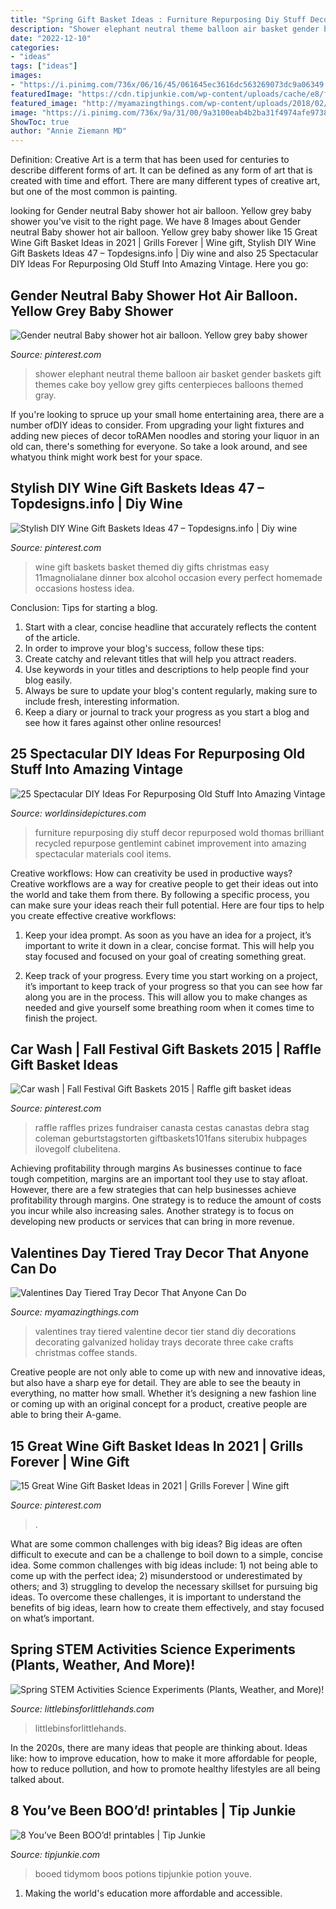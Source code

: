 ```yaml
---
title: "Spring Gift Basket Ideas : Furniture Repurposing Diy Stuff Decor Repurposed Wold Thomas Brilliant Recycled Repurpose Gentlemint Cabinet Improvement Into Amazing Spectacular Materials Cool Items"
description: "Shower elephant neutral theme balloon air basket gender baskets gift themes cake boy yellow grey gifts centerpieces balloons themed gray"
date: "2022-12-10"
categories:
- "ideas"
tags: ["ideas"]
images:
- "https://i.pinimg.com/736x/06/16/45/061645ec3616dc563269073dc9a06349.jpg"
featuredImage: "https://cdn.tipjunkie.com/wp-content/uploads/cache/e8/f7/e8f721875e6c4f239fc7bcc6a5f0ef0b.jpg"
featured_image: "http://myamazingthings.com/wp-content/uploads/2018/02/valentines-day-tray-2.jpg"
image: "https://i.pinimg.com/736x/9a/31/00/9a3100eab4b2ba31f4974afe97388c6b.jpg"
ShowToc: true
author: "Annie Ziemann MD"
---
```



Definition:
Creative Art is a term that has been used for centuries to describe different forms of art. It can be defined as any form of art that is created with time and effort. There are many different types of creative art, but one of the most common is painting.

	

		
looking for Gender neutral Baby shower hot air balloon. Yellow grey baby shower you've visit to the right page. We have 8 Images about Gender neutral Baby shower hot air balloon. Yellow grey baby shower like 15 Great Wine Gift Basket Ideas in 2021 | Grills Forever | Wine gift, Stylish DIY Wine Gift Baskets Ideas 47 – Topdesigns.info | Diy wine and also 25 Spectacular DIY Ideas For Repurposing Old Stuff Into Amazing Vintage. Here you go:
		
    
## Gender Neutral Baby Shower Hot Air Balloon. Yellow Grey Baby Shower

<img loading=lazy src="https://i.pinimg.com/736x/cb/53/4c/cb534c7467ff02d70c3cef0aa78cb1e4.jpg" onerror="this.onerror=null;this.src='https://tse2.mm.bing.net/th?id=OIP.DKe0TeMHCd8ts7STbTHfKgHaJ3&amp;pid=15.1';" alt="Gender neutral Baby shower hot air balloon. Yellow grey baby shower">

_Source: pinterest.com_

>shower elephant neutral theme balloon air basket gender baskets gift themes cake boy yellow grey gifts centerpieces balloons themed gray. 

	

If you're looking to spruce up your small home entertaining area, there are a number ofDIY ideas to consider. From upgrading your light fixtures and adding new pieces of decor toRAMen noodles and storing your liquor in an old can, there's something for everyone. So take a look around, and see whatyou think might work best for your space.

    
## Stylish DIY Wine Gift Baskets Ideas 47 – Topdesigns.info | Diy Wine

<img loading=lazy src="https://i.pinimg.com/736x/9a/31/00/9a3100eab4b2ba31f4974afe97388c6b.jpg" onerror="this.onerror=null;this.src='https://tse1.mm.bing.net/th?id=OIP.XaFrDudfJfRCqOGxheQPfwHaLA&amp;pid=15.1';" alt="Stylish DIY Wine Gift Baskets Ideas 47 – Topdesigns.info | Diy wine">

_Source: pinterest.com_

>wine gift baskets basket themed diy gifts christmas easy 11magnolialane dinner box alcohol occasion every perfect homemade occasions hostess idea. 

	

Conclusion: Tips for starting a blog.
1. Start with a clear, concise headline that accurately reflects the content of the article.
2. In order to improve your blog's success, follow these tips: 
3. Create catchy and relevant titles that will help you attract readers. 
4. Use keywords in your titles and descriptions to help people find your blog easily. 
5. Always be sure to update your blog's content regularly, making sure to include fresh, interesting information. 
6. Keep a diary or journal to track your progress as you start a blog and see how it fares against other online resources!

    
## 25 Spectacular DIY Ideas For Repurposing Old Stuff Into Amazing Vintage

<img loading=lazy src="https://worldinsidepictures.com/wp-content/uploads/2014/03/846.jpg" onerror="this.onerror=null;this.src='https://tse2.mm.bing.net/th?id=OIP.PpXL-rMllcRfJG3BZarfrgAAAA&amp;pid=15.1';" alt="25 Spectacular DIY Ideas For Repurposing Old Stuff Into Amazing Vintage">

_Source: worldinsidepictures.com_

>furniture repurposing diy stuff decor repurposed wold thomas brilliant recycled repurpose gentlemint cabinet improvement into amazing spectacular materials cool items. 

	

Creative workflows: How can creativity be used in productive ways?
Creative workflows are a way for creative people to get their ideas out into the world and take them from there. By following a specific process, you can make sure your ideas reach their full potential. Here are four tips to help you create effective creative workflows:
1. Keep your idea prompt. As soon as you have an idea for a project, it’s important to write it down in a clear, concise format. This will help you stay focused and focused on your goal of creating something great.

2. Keep track of your progress. Every time you start working on a project, it’s important to keep track of your progress so that you can see how far along you are in the process. This will allow you to make changes as needed and give yourself some breathing room when it comes time to finish the project.


    
## Car Wash | Fall Festival Gift Baskets 2015 | Raffle Gift Basket Ideas

<img loading=lazy src="https://i.pinimg.com/564x/a3/1f/f9/a31ff96ff8c337ebfae146e737916f2a--diy-raffle-prizes-stag-and-doe-prizes-raffle-baskets.jpg" onerror="this.onerror=null;this.src='https://tse2.mm.bing.net/th?id=OIP.adekhcx-edEk5HDbbdV8aAHaJ6&amp;pid=15.1';" alt="Car wash | Fall Festival Gift Baskets 2015 | Raffle gift basket ideas">

_Source: pinterest.com_

>raffle raffles prizes fundraiser canasta cestas canastas debra stag coleman geburtstagstorten giftbaskets101fans siterubix hubpages ilovegolf clubelitena. 

	

Achieving profitability through margins
As businesses continue to face tough competition, margins are an important tool they use to stay afloat. However, there are a few strategies that can help businesses achieve profitability through margins. One strategy is to reduce the amount of costs you incur while also increasing sales. Another strategy is to focus on developing new products or services that can bring in more revenue.

    
## Valentines Day Tiered Tray Decor That Anyone Can Do

<img loading=lazy src="http://myamazingthings.com/wp-content/uploads/2018/02/valentines-day-tray-2.jpg" onerror="this.onerror=null;this.src='https://tse4.mm.bing.net/th?id=OIP.ClgTaB_wEibLRt2i2gAiZQHaKO&amp;pid=15.1';" alt="Valentines Day Tiered Tray Decor That Anyone Can Do">

_Source: myamazingthings.com_

>valentines tray tiered valentine decor tier stand diy decorations decorating galvanized holiday trays decorate three cake crafts christmas coffee stands. 

	

Creative people are not only able to come up with new and innovative ideas, but also have a sharp eye for detail. They are able to see the beauty in everything, no matter how small. Whether it’s designing a new fashion line or coming up with an original concept for a product, creative people are able to bring their A-game.

    
## 15 Great Wine Gift Basket Ideas In 2021 | Grills Forever | Wine Gift

<img loading=lazy src="https://i.pinimg.com/736x/06/16/45/061645ec3616dc563269073dc9a06349.jpg" onerror="this.onerror=null;this.src='https://tse2.mm.bing.net/th?id=OIP.4DTxPChXZD3p5aza2K4yNAHaLH&amp;pid=15.1';" alt="15 Great Wine Gift Basket Ideas in 2021 | Grills Forever | Wine gift">

_Source: pinterest.com_

>. 

	

What are some common challenges with big ideas?
Big ideas are often difficult to execute and can be a challenge to boil down to a simple, concise idea. Some common challenges with big ideas include: 1) not being able to come up with the perfect idea; 2) misunderstood or underestimated by others; and 3) struggling to develop the necessary skillset for pursuing big ideas. To overcome these challenges, it is important to understand the benefits of big ideas, learn how to create them effectively, and stay focused on what’s important.

    
## Spring STEM Activities Science Experiments (Plants, Weather, And More)!

<img loading=lazy src="https://littlebinsforlittlehands.com/wp-content/uploads/2016/03/Spring-STEM-Activities-Plant-Science-Nature-Activities.jpg" onerror="this.onerror=null;this.src='https://tse4.mm.bing.net/th?id=OIP.6fI7CeJFDMVlNDyJR3leRQHaLH&amp;pid=15.1';" alt="Spring STEM Activities Science Experiments (Plants, Weather, and More)!">

_Source: littlebinsforlittlehands.com_

>littlebinsforlittlehands. 

	

In the 2020s, there are many ideas that people are thinking about. Ideas like: how to improve education, how to make it more affordable for people, how to reduce pollution, and how to promote healthy lifestyles are all being talked about.

    
## 8 You’ve Been BOO’d! printables | Tip Junkie

<img loading=lazy src="https://cdn.tipjunkie.com/wp-content/uploads/cache/e8/f7/e8f721875e6c4f239fc7bcc6a5f0ef0b.jpg" onerror="this.onerror=null;this.src='https://tse4.mm.bing.net/th?id=OIP.pOeSzzLK1lJo6ffZECtpGwHaLL&amp;pid=15.1';" alt="8 You’ve Been BOO’d! printables | Tip Junkie">

_Source: tipjunkie.com_

>booed tidymom boos potions tipjunkie potion youve. 

	

1. Making the world's education more affordable and accessible. 

